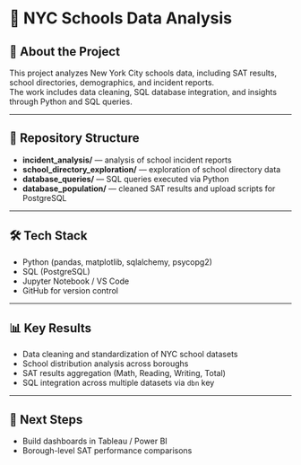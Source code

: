 # 🏫 NYC Schools Data Analysis

## 📌 About the Project
This project analyzes New York City schools data, including SAT results, school directories, demographics, and incident reports.  
The work includes data cleaning, SQL database integration, and insights through Python and SQL queries.  

---

## 📂 Repository Structure
- **incident_analysis/** — analysis of school incident reports  
- **school_directory_exploration/** — exploration of school directory data  
- **database_queries/** — SQL queries executed via Python  
- **database_population/** — cleaned SAT results and upload scripts for PostgreSQL  

---

## 🛠 Tech Stack
- Python (pandas, matplotlib, sqlalchemy, psycopg2)  
- SQL (PostgreSQL)  
- Jupyter Notebook / VS Code  
- GitHub for version control  

---

## 📊 Key Results
- Data cleaning and standardization of NYC school datasets  
- School distribution analysis across boroughs  
- SAT results aggregation (Math, Reading, Writing, Total)  
- SQL integration across multiple datasets via `dbn` key  

---

## 🚀 Next Steps
- Build dashboards in Tableau / Power BI  
- Borough-level SAT performance comparisons 
